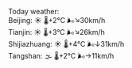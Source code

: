 Today weather:  
Beijing: ☀️ 🌡️+2°C 🌬️↘30km/h  
Tianjin: ☀️ 🌡️+3°C 🌬️↘26km/h  
Shijiazhuang: ☀️ 🌡️+4°C 🌬️↓31km/h  
Tangshan: 🌫  🌡️+2°C 🌬️→11km/h  
